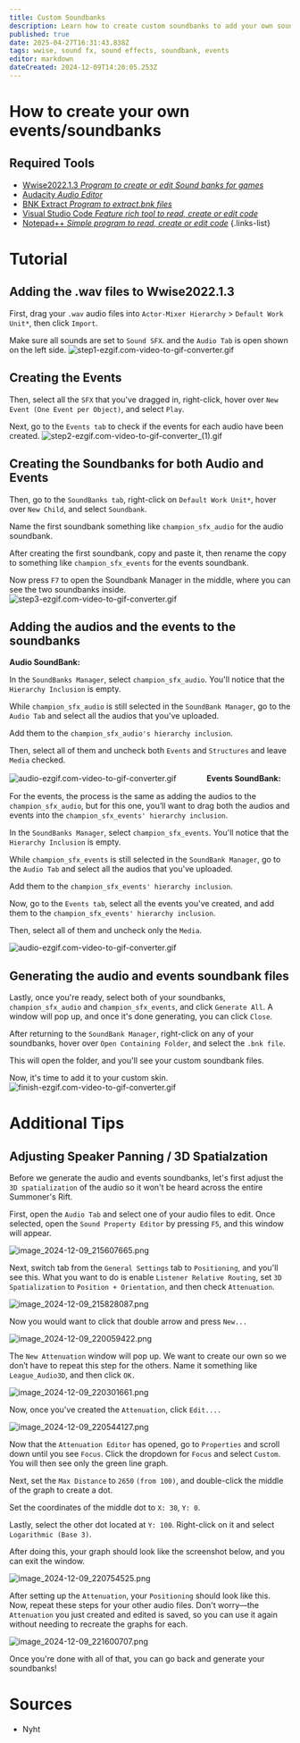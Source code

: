 ```yaml
---
title: Custom Soundbanks
description: Learn how to create custom soundbanks to add your own sound events in League of Legends! This guide will teach you to prepare audio files, package them using Wwise, and link them to in-game events like abilities, animations, and more.
published: true
date: 2025-04-27T16:31:43.838Z
tags: wwise, sound fx, sound effects, soundbank, events
editor: markdown
dateCreated: 2024-12-09T14:20:05.253Z
---
```


# How to create your own events/soundbanks

## Required Tools
- [Wwise2022.1.3 *Program to create or edit Sound banks for games*](/core-guides/tools/wwise)
- [Audacity *Audio Editor*](https://www.audacityteam.org/)
-   [BNK Extract *Program to extract.bnk files*](https://github.com/Morilli/bnk-extract-GUI/releases)
- [Visual Studio Code *Feature rich tool to read, create or edit code*](/core-guides/tools/visual-studio)
- [Notepad++ *Simple program to read, create or edit code*](/core-guides/tools/notepadplusplus)
{.links-list}

# Tutorial 

## Adding the .wav files to Wwise2022.1.3
First, drag your `.wav` audio files into `Actor-Mixer Hierarchy` > `Default Work Unit*`, then click `Import`. 

Make sure all sounds are set to `Sound SFX`. and the `Audio Tab` is open shown on the left side.
![step1-ezgif.com-video-to-gif-converter.gif](/user-pictures/nyht/step1-ezgif.com-video-to-gif-converter.gif)

## Creating the Events
Then, select all the `SFX` that you've dragged in, right-click, hover over `New Event (One Event per Object)`, and select `Play`.

Next, go to the `Events tab` to check if the events for each audio have been created.
![step2-ezgif.com-video-to-gif-converter_(1).gif](/user-pictures/nyht/step2-ezgif.com-video-to-gif-converter_(1).gif)

## Creating the Soundbanks for both Audio and Events
Then, go to the `SoundBanks tab`, right-click on `Default Work Unit*`, hover over `New Child`, and select `Soundbank`. 

Name the first soundbank something like `champion_sfx_audio` for the audio soundbank. 

After creating the first soundbank, copy and paste it, then rename the copy to something like `champion_sfx_events` for the events soundbank.

Now press `F7` to open the Soundbank Manager in the middle, where you can see the two soundbanks inside.
![step3-ezgif.com-video-to-gif-converter.gif](/user-pictures/nyht/step3-ezgif.com-video-to-gif-converter.gif)

## Adding the audios and the events to the soundbanks

**Audio SoundBank:**

In the `SoundBanks Manager`, select `champion_sfx_audio`. You'll notice that the `Hierarchy Inclusion` is empty. 

While `champion_sfx_audio` is still selected in the `SoundBank Manager`, go to the `Audio Tab` and select all the audios that you've uploaded. 

Add them to the `champion_sfx_audio's hierarchy inclusion`. 

Then, select all of them and uncheck both `Events` and `Structures` and leave `Media` checked.

![audio-ezgif.com-video-to-gif-converter.gif](/user-pictures/nyht/audio-ezgif.com-video-to-gif-converter.gif)
ㅤ
ㅤ
ㅤ
**Events SoundBank:**

For the events, the process is the same as adding the audios to the `champion_sfx_audio`, but for this one, you’ll want to drag both the audios and events into the `champion_sfx_events' hierarchy inclusion`. 

In the `SoundBanks Manager`, select `champion_sfx_events`. You'll notice that the `Hierarchy Inclusion` is empty. 

While `champion_sfx_events` is still selected in the `SoundBank Manager`, go to the `Audio Tab` and select all the audios that you've uploaded. 

Add them to the `champion_sfx_events' hierarchy inclusion`. 

Now, go to the `Events tab`, select all the events you've created, and add them to the `champion_sfx_events' hierarchy inclusion`.

Then, select all of them and uncheck only the `Media`.

![audio-ezgif.com-video-to-gif-converter.gif](/user-pictures/nyht/events-ezgif.com-video-to-gif-converter.gif)

## Generating the audio and events soundbank files

Lastly, once you're ready, select both of your soundbanks, `champion_sfx_audio` and `champion_sfx_events`, and click `Generate All`. A window will pop up, and once it's done generating, you can click `Close`. 

After returning to the `SoundBank Manager`, right-click on any of your soundbanks, hover over `Open Containing Folder`, and select the `.bnk file`. 

This will open the folder, and you'll see your custom soundbank files. 

Now, it's time to add it to your custom skin.
![finish-ezgif.com-video-to-gif-converter.gif](/user-pictures/nyht/finish-ezgif.com-video-to-gif-converter.gif)

# Additional Tips

## Adjusting Speaker Panning / 3D Spatialzation

Before we generate the audio and events soundbanks, let's first adjust the `3D spatialization` of the audio so it won't be heard across the entire Summoner's Rift.

First, open the `Audio Tab` and select one of your audio files to edit. Once selected, open the `Sound Property Editor` by pressing `F5`, and this window will appear.

![image_2024-12-09_215607665.png](/user-pictures/nyht/image_2024-12-09_215607665.png)

Next, switch tab from the `General Settings` tab to `Positioning`, and you'll see this. What you want to do is enable `Listener Relative Routing`, set `3D Spatialization` to `Position + Orientation`, and then check `Attenuation`.

![image_2024-12-09_215828087.png](/user-pictures/nyht/image_2024-12-09_215828087.png)

Now you would want to click that double arrow and press `New...`

![image_2024-12-09_220059422.png](/user-pictures/nyht/image_2024-12-09_220059422.png)

The `New Attenuation` window will pop up. We want to create our own so we don’t have to repeat this step for the others. Name it something like `League_Audio3D`, and then click `OK.`

![image_2024-12-09_220301661.png](/user-pictures/nyht/image_2024-12-09_220301661.png)

Now, once you've created the `Attenuation`, click `Edit....`

![image_2024-12-09_220544127.png](/user-pictures/nyht/image_2024-12-09_220544127.png)

Now that the `Attenuation Editor` has opened, go to `Properties` and scroll down until you see `Focus`. Click the dropdown for `Focus` and select `Custom`. You will then see only the green line graph.

Next, set the `Max Distance` to `2650` `(from 100)`, and double-click the middle of the graph to create a dot.

Set the coordinates of the middle dot to `X: 30`, `Y: 0`.

Lastly, select the other dot located at `Y: 100`. Right-click on it and select `Logarithmic (Base 3)`.

After doing this, your graph should look like the screenshot below, and you can exit the window.

![image_2024-12-09_220754525.png](/user-pictures/nyht/image_2024-12-09_220754525.png)

After setting up the `Attenuation`, your `Positioning` should look like this. Now, repeat these steps for your other audio files. Don't worry—the `Attenuation` you just created and edited is saved, so you can use it again without needing to recreate the graphs for each.

![image_2024-12-09_221600707.png](/user-pictures/nyht/image_2024-12-09_221600707.png)

Once you're done with all of that, you can go back and generate your soundbanks!

# Sources
- Nyht
